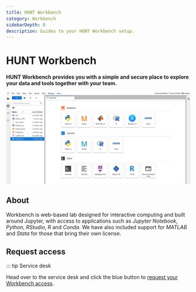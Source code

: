 ```yaml
---
title: HUNT Workbench
category: Workbench
sidebarDepth: 0
description: Guides to your HUNT Workbench setup.
---
```


# HUNT Workbench

**HUNT Workbench provides you with a simple and secure place to explore your data and tools together with your team.**

![hunt-lab-workbench.png](./images/hunt-lab-workbench.png)

## About

Workbench is web-based lab designed for interactive computing and built around Jupyter, with access to applications such as _Jupyter Notebook_, _Python_, _RStudio_, _R_ and _Conda_. We have also included support for _MATLAB_ and _Stata_ for those that bring their own license.

## Request access

::: tip Service desk

Head over to the service desk and click the blue button to [request your Workbench access](/service-desk/user-orders#workbench-access).

